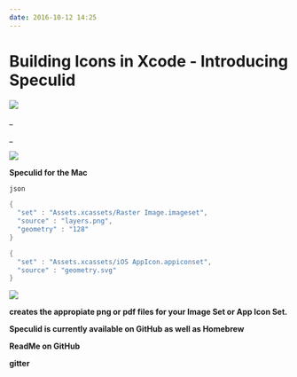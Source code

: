 ```yaml
---
date: 2016-10-12 14:25
---
```

# Building Icons in Xcode - Introducing Speculid

![](https://www.brightdigit.com/wp-content/uploads/2016/10/XcodeUnorganizedAssets.png)

_

_

![](https://www.brightdigit.com/wp-content/uploads/2016/10/Diagram.png)

**Speculid for the Mac**

```swift
json
```

```swift
{
  "set" : "Assets.xcassets/Raster Image.imageset",
  "source" : "layers.png",
  "geometry" : "128"
}

```

```swift
{
  "set" : "Assets.xcassets/iOS AppIcon.appiconset",
  "source" : "geometry.svg"
}

```

![](https://www.brightdigit.com/wp-content/uploads/2016/10/SetExample.png)

**creates the appropiate png or pdf files for your Image Set or App Icon Set.**

**Speculid is currently available on GitHub as well as Homebrew**

**ReadMe on GitHub**

**gitter**